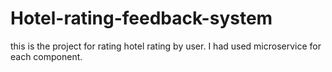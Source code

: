 # Hotel-rating-feedback-system
this is the project for rating hotel rating by user. I had used microservice for each component.

